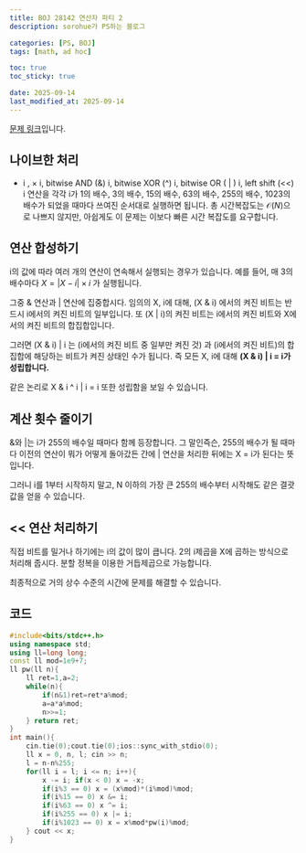 ```yaml
---
title: BOJ 28142 연산자 파티 2
description: sorohue가 PS하는 블로그

categories: [PS, BOJ]
tags: [math, ad hoc]

toc: true
toc_sticky: true

date: 2025-09-14
last_modified_at: 2025-09-14
---
```


[문제 링크](https://boj.kr/28142)입니다.

## 나이브한 처리

- i , × i, bitwise AND (&) i, bitwise XOR (^) i, bitwise OR ( | ) i, left shift (<<) i 연산을 각각 i가 1의 배수, 3의 배수, 15의 배수, 63의 배수, 255의 배수, 1023의 배수가 되었을 때마다 쓰여진 순서대로 실행하면 됩니다. 총 시간복잡도는 $\mathcal{O}(N)$으로 나쁘지 않지만, 아쉽게도 이 문제는 이보다 빠른 시간 복잡도를 요구합니다.

## 연산 합성하기

i의 값에 따라 여러 개의 연산이 연속해서 실행되는 경우가 있습니다. 예를 들어, 매 3의 배수마다 $X = |X-i|\times i$ 가 실행됩니다.

그중 & 연산과 | 연산에 집중합시다. 임의의 X, i에 대해, (X & i) 에서의 켜진 비트는 반드시 i에서의 켜진 비트의 일부입니다. 또 (X | i)의 켜진 비트는 i에서의 켜진 비트와 X에서의 켜진 비트의 합집합입니다.

그러면 (X & i) | i 는 (i에서의 켜진 비트 중 일부만 켜진 것) 과 (i에서의 켜진 비트)의 합집합에 해당하는 비트가 켜진 상태인 수가 됩니다. 즉 모든 X, i에 대해 **(X & i) | i = i가 성립합니다.**

같은 논리로 X & i ^ i | i = i 또한 성립함을 보일 수 있습니다.

## 계산 횟수 줄이기

&와 |는 i가 255의 배수일 때마다 함께 등장합니다. 그 말인즉슨, 255의 배수가 될 때마다 이전의 연산이 뭐가 어떻게 돌아갔든 간에 | 연산을 처리한 뒤에는 X = i가 된다는 뜻입니다.

그러니 i를 1부터 시작하지 말고, N 이하의 가장 큰 255의 배수부터 시작해도 같은 결괏값을 얻을 수 있습니다.

## << 연산 처리하기

직접 비트를 밀거나 하기에는 i의 값이 많이 큽니다. 2의 i제곱을 X에 곱하는 방식으로 처리해 줍시다. 분할 정복을 이용한 거듭제곱으로 가능합니다.

최종적으로 거의 상수 수준의 시간에 문제를 해결할 수 있습니다.

## 코드

```cpp
#include<bits/stdc++.h>
using namespace std;
using ll=long long;
const ll mod=1e9+7;
ll pw(ll n){
	ll ret=1,a=2;
	while(n){
		if(n&1)ret=ret*a%mod;
		a=a*a%mod;
		n>>=1;
	} return ret;
}
int main(){
	cin.tie(0);cout.tie(0);ios::sync_with_stdio(0);
	ll x = 0, n, l; cin >> n;
	l = n-n%255;
	for(ll i = l; i <= n; i++){
		x -= i; if(x < 0) x = -x;
		if(i%3 == 0) x = (x%mod)*(i%mod)%mod;
		if(i%15 == 0) x &= i;
		if(i%63 == 0) x ^= i;
		if(i%255 == 0) x |= i;
		if(i%1023 == 0) x = x%mod*pw(i)%mod;
	} cout << x;
}
```
